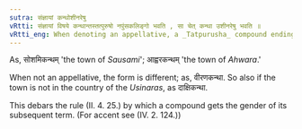 ```yaml
---
sutra: संज्ञायां कन्थोशीनरेषु
vRtti: संज्ञायां विषये कन्थान्तस्तत्पुरुषो नपुंसकलिङ्गो भवति , सा चेत् कन्था उशीनरेषु भवति ॥
vRtti_eng: When denoting an appellative, a _Tatpurusha_ compound ending with the word _kantha_ \"town,\" is neuter in gender, provided that it is the name of a town situated in the country of the _Usinaras_.
---
```

As, सोशमिकन्थम् 'the town of _Sausami_'; आह्वरकन्थम् 'the town of _Ahwara_.'

When not an appellative, the form is different; as, वीरणकन्था. So also if the town is not in the country of the _Usinaras_, as दाक्षिकन्था.

This debars the rule (II. 4. 25.) by which a compound gets the gender of its subsequent term. (For accent see (IV. 2. 124.))
